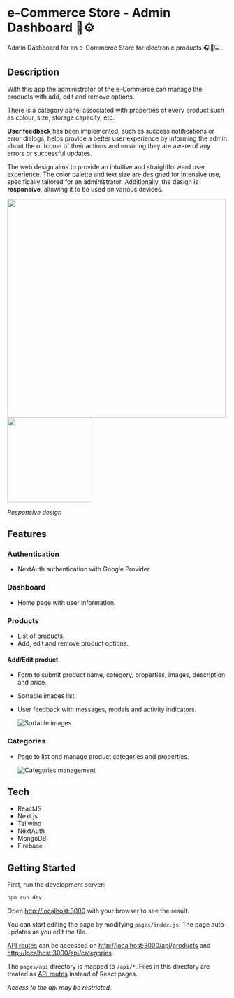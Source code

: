 # e-Commerce Store - Admin Dashboard 🛒⚙

Admin Dashboard for an e-Commerce Store for electronic products 🎧📱💻.

## Description

With this app the administrator of the e-Commerce can manage the products with add, edit and remove options.

There is a category panel associated with properties of every product such as colour, size, storage capacity, etc.

**User feedback** has been implemented, such as success notifications or error dialogs, helps provide a better user experience by informing the admin about the outcome of their actions and ensuring they are aware of any errors or successful updates.

The web design aims to provide an intuitive and straightforward user experience. The color palette and text size are designed for intensive use, specifically tailored for an administrator. Additionally, the design is **responsive**, allowing it to be used on various devices.

<img src="https://i.ibb.co/VVrhmdp/ecommerce-admin-fullsize.jpg" width="500"> <img src="https://i.ibb.co/K0Hp9y4/ecommerce-admin-smallsize.jpg" width="194">

_Responsive design_

## Features

### Authentication

- NextAuth authentication with Google Provider.

### Dashboard

- Home page with user information.

### Products

- List of products.
- Add, edit and remove product options.

#### Add/Edit product

- Form to submit product name, category, properties, images, description and price.
- Sortable images list.
- User feedback with messages, modals and activity indicators.

  ![Sortable images](https://i.ibb.co/M7W081Z/ecommer-admin-sortableimages.gif "Sortable images")

### Categories

- Page to list and manage product categories and properties.

  ![Categories management](https://i.ibb.co/wKsFnVy/ecommerce-admin-categories-management.gif "Categories management")

## Tech

- ReactJS
- Next.js
- Tailwind
- NextAuth
- MongoDB
- Firebase

## Getting Started

First, run the development server:

```bash
npm run dev
```

Open [http://localhost:3000](http://localhost:3000) with your browser to see the result.

You can start editing the page by modifying `pages/index.js`. The page auto-updates as you edit the file.

[API routes](https://nextjs.org/docs/api-routes/introduction) can be accessed on [http://localhost:3000/api/products](http://localhost:3000/api/products) and [http://localhost:3000/api/categories](http://localhost:3000/api/categories).

The `pages/api` directory is mapped to `/api/*`. Files in this directory are treated as [API routes](https://nextjs.org/docs/api-routes/introduction) instead of React pages.

_Access to the api may be restricted._
